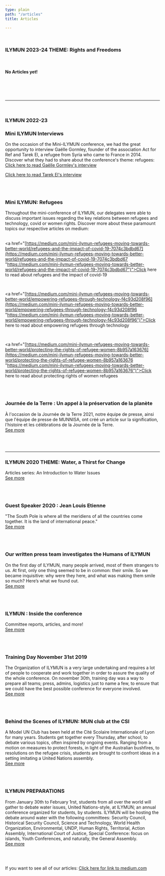 ```yaml
---
type: plain
path: "/articles"
title: Articles

---
```

<title>ILYMUN</title>

<div class="row">

<br>
<h3>ILYMUN 2023-24 THEME: Rights and Freedoms</h3>

<br>
<h4>No Articles yet!</h4>
</br>

</br>

<br>
<hr>
</br>

<h3>ILYMUN 2022-23</h3>

<h3>Mini ILYMUN Interviews</h3>

<p>On the occasion of the Mini-ILYMUN conference, we had the great opportunity to interview Gaëlle Gormley, founder of the association Act for Ref and Tarek El, a refugee from Syria who came to France in 2014. Discover what they had to share about the conference's theme: refugees:<br/><a href="[https://medium.com/mini-ilymun-refugees-moving-towards-better-world/guest-speaker-interview-ga%C3%ABlle-gormley-df8ffbbcc418](https://medium.com/mini-ilymun-refugees-moving-towards-better-world/guest-speaker-interview-ga%C3%ABlle-gormley-df8ffbbcc418 "https://medium.com/mini-ilymun-refugees-moving-towards-better-world/guest-speaker-interview-ga%C3%ABlle-gormley-df8ffbbcc418")">Click here to read Gaëlle Gormley's interview</a><br/>

<a href="https://medium.com/mini-ilymun-refugees-moving-towards-better-world/guest-speaker-interview-tarek-eleiwy-27274647353c">Click here to read Tarek El's interview</a></p>

<br/><br/>

</div>

<div class="row">

<h3>Mini ILYMUN: Refugees</h3>

<p>Throughout the mini-conference of ILYMUN, our delegates were able to discuss important issues regarding the key relations between refugees and technology, covid or women rights. Discover more about these paramount topics our respective articles on medium:

<br/><a href="[https://medium.com/mini-ilymun-refugees-moving-towards-better-world/refugees-and-the-impact-of-covid-19-7074c3bdbd67](https://medium.com/mini-ilymun-refugees-moving-towards-better-world/refugees-and-the-impact-of-covid-19-7074c3bdbd67 "https://medium.com/mini-ilymun-refugees-moving-towards-better-world/refugees-and-the-impact-of-covid-19-7074c3bdbd67")">Click here to read about refugees and the impact of covid-19</a>

<br/>

<a href="[https://medium.com/mini-ilymun-refugees-moving-towards-better-world/empowering-refugees-through-technology-f4c93d208f96](https://medium.com/mini-ilymun-refugees-moving-towards-better-world/empowering-refugees-through-technology-f4c93d208f96 "https://medium.com/mini-ilymun-refugees-moving-towards-better-world/empowering-refugees-through-technology-f4c93d208f96")">Click here to read about empowering refugees through technology </a>

<br/>

<a href="[https://medium.com/mini-ilymun-refugees-moving-towards-better-world/protecting-the-rights-of-refugee-women-8b957a163676](https://medium.com/mini-ilymun-refugees-moving-towards-better-world/protecting-the-rights-of-refugee-women-8b957a163676 "https://medium.com/mini-ilymun-refugees-moving-towards-better-world/protecting-the-rights-of-refugee-women-8b957a163676")">Click here to read about protecting rights of women refugees</a></p>

<br/>

<br />

<div class="row">

<h3>Journée de la Terre : Un appel à la préservation de la planète</h3>

<p>À l'occasion de la Journée de la Terre 2021, notre équipe de presse, ainsi que l'équipe de presse de MUNNISA, ont créé un article sur la signification, l'histoire et les célébrations de la Journée de la Terre.<br/><a href="https://medium.com/@ilymun/earth-day-a-call-to-preserve-the-planet-b16d522cd3a2">See more</a></p>

<br/><br/>

</div>

<div class="row">

<hr>

<h3>ILYMUN 2020 THEME: Water, a Thirst for Change</h3>

<p>Articles series: An Introduction to Water Issues <br /><a href="https://medium.com/ilymun-2020-theme-water-a-thirst-for-change">See more</a></p>

<br /><br />

<h3>Guest Speaker 2020 : Jean Louis Etienne</h3>

<p>"The South Pole is where all the meridiens of all the countries come together. It is the land of international peace." <br /><a href="https://medium.com/ilymuns-guest-speakers/dr-jean-louis-etienne-777c7922e72">See more</a></p>

<br /><br />

<h3>Our written press team investigates the Humans of ILYMUN</h3>

<p>On the first day of ILYMUN, many people arrived, most of them strangers to us. At first, only one thing seemed to be in common: their smile. So we became inquisitive: why were they here, and what was making them smile so much? Here’s what we found out. <br /><a href="https://medium.com/ilymun-inside-the-conference/ilymun-attendees-experience-70059aceca39">See more</a></p>

<br /><br />

<h3>ILYMUN : Inside the conference</h3>

<p>Committee reports, articles, and more! <br /><a href="https://medium.com/ilymun-inside-the-conference">See more</a></p>

<br /><br />

<h3>Training Day November 31st 2019</h3>

<p>The Organization of ILYMUN is a very large undertaking and requires a lot of people to cooperate and work together in order to assure the quality of the whole conference. On november 30th, training day was a way to prepare all teams; press, admins, logistics just to name a few, to ensure that we could have the best possible conference for everyone involved. <br /><a href="https://medium.com/training-day-committees/training-day-november-31st-2019-4f5b98525e2">See more</a></p>

<br /><br />

<h3>Behind the Scenes of ILYMUN: MUN club at the CSI</h3>

<p>A Model UN Club has been held at the Cité Scolaire Internationale of Lyon for many years. Students get together every Thursday, after school, to debate various topics, often inspired by ongoing events. Ranging from a motion on measures to protect forests, in light of the Australian bushfires, to resolutions on the refugee crisis, students are brought to confront ideas in a setting imitating a United Nations assembly.<br /><a href="https://medium.com/getting-to-know-ilymun/behind-the-scenes-of-ilymun-mun-club-at-the-csi-f4d202c8248a">See more</a></p>

<br /><br />

<h3>ILYMUN PREPARATIONS</h3>

<p>From January 30th to February 1rst, students from all over the world will gather to debate water issues, United Nations-style, at ILYMUN; an annual conference organized for students, by students. ILYMUN will be hosting the debate around water with the following committees: Security Council, Historical Security Council, Science and Technology, World Health Organization, Environmental, UNDP, Human Rights, Territorial, Action Assembly, International Court of Justice, Special Conference: focus on islands, Youth Conferences, and naturally, the General Assembly.<br /><a href="https://medium.com/getting-to-know-ilymun/ilymun-preparations-5295de8c26cc">See more</a></p>

<br /><br />

<p> If you want to see all of our articles: <a href="https://medium.com/@ilymun">Click here for link to medium.com</a></p>

</div>
